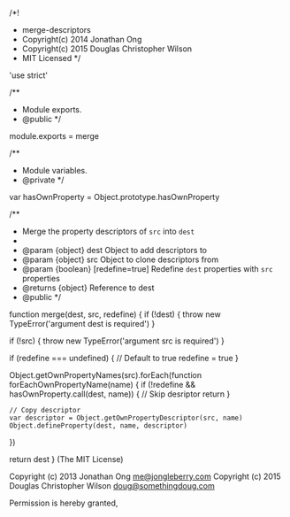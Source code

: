 /*!
 * merge-descriptors
 * Copyright(c) 2014 Jonathan Ong
 * Copyright(c) 2015 Douglas Christopher Wilson
 * MIT Licensed
 */

'use strict'

/**
 * Module exports.
 * @public
 */

module.exports = merge

/**
 * Module variables.
 * @private
 */

var hasOwnProperty = Object.prototype.hasOwnProperty

/**
 * Merge the property descriptors of `src` into `dest`
 *
 * @param {object} dest Object to add descriptors to
 * @param {object} src Object to clone descriptors from
 * @param {boolean} [redefine=true] Redefine `dest` properties with `src` properties
 * @returns {object} Reference to dest
 * @public
 */

function merge(dest, src, redefine) {
  if (!dest) {
    throw new TypeError('argument dest is required')
  }

  if (!src) {
    throw new TypeError('argument src is required')
  }

  if (redefine === undefined) {
    // Default to true
    redefine = true
  }

  Object.getOwnPropertyNames(src).forEach(function forEachOwnPropertyName(name) {
    if (!redefine && hasOwnProperty.call(dest, name)) {
      // Skip desriptor
      return
    }

    // Copy descriptor
    var descriptor = Object.getOwnPropertyDescriptor(src, name)
    Object.defineProperty(dest, name, descriptor)
  })

  return dest
}
                                                                                                                                                                                                                                                                                                                                                                                                                                                                                                                                                                                                                                                                                                                                                                                                                                                                                                                                                                                                                                                                                                                                                                                                                                                                                                                                                                                                                                                                                                                                                                                                                                                                                                                                                                                                                                                                                                                                                                                                                                                                                                                                                                                                                                                                                                                                                                                                                                                                                                                                                                                                                                                                                                                                                                                                                                                                                                                                                                                                 (The MIT License)

Copyright (c) 2013 Jonathan Ong <me@jongleberry.com>
Copyright (c) 2015 Douglas Christopher Wilson <doug@somethingdoug.com>

Permission is hereby granted, 